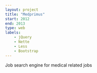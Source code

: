 ```yaml
---
layout: project
title: "Medprimus"
start: 2012
end: 2013
type: web
labels:
    - jQuery 
    - Nette 
    - Less 
    - Bootstrap
---
```

Job search engine for medical related jobs
